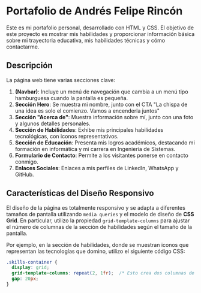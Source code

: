 # Portafolio de Andrés Felipe Rincón

Este es mi portafolio personal, desarrollado con HTML y CSS. El objetivo de este proyecto es mostrar mis habilidades y proporcionar información básica sobre mi trayectoria educativa, mis habilidades técnicas y cómo contactarme.

## Descripción

La página web tiene varias secciones clave:

1. **(Navbar)**: Incluye un menú de navegación que cambia a un menú tipo hamburguesa cuando la pantalla es pequeña.
2. **Sección Hero**: Se muestra mi nombre, junto con el CTA "La chispa de una idea es solo el comienzo. Vamos a encenderla juntos"
3. **Sección "Acerca de"**: Muestra información sobre mí, junto con una foto y algunos detalles personales.
4. **Sección de Habilidades**: Exhibe mis principales habilidades tecnológicas, con iconos representativos.
5. **Sección de Educación**: Presenta mis logros académicos, destacando mi formación en informática y mi carrera en Ingeniería de Sistemas.
6. **Formulario de Contacto**: Permite a los visitantes ponerse en contacto conmigo.
7. **Enlaces Sociales**: Enlaces a mis perfiles de LinkedIn, WhatsApp y GitHub.

## Características del Diseño Responsivo

El diseño de la página es totalmente responsivo y se adapta a diferentes tamaños de pantalla utilizando `media queries` y el modelo de diseño de **CSS Grid**. En particular, utilizo la propiedad `grid-template-columns` para ajustar el número de columnas de la sección de habilidades según el tamaño de la pantalla. 

Por ejemplo, en la sección de habilidades, donde se muestran iconos que representan las tecnologías que domino, utilizo el siguiente código CSS:

```css
.skills-container {
  display: grid;
  grid-template-columns: repeat(2, 1fr);  /* Esto crea dos columnas de igual tamaño */
  gap: 20px;
}


